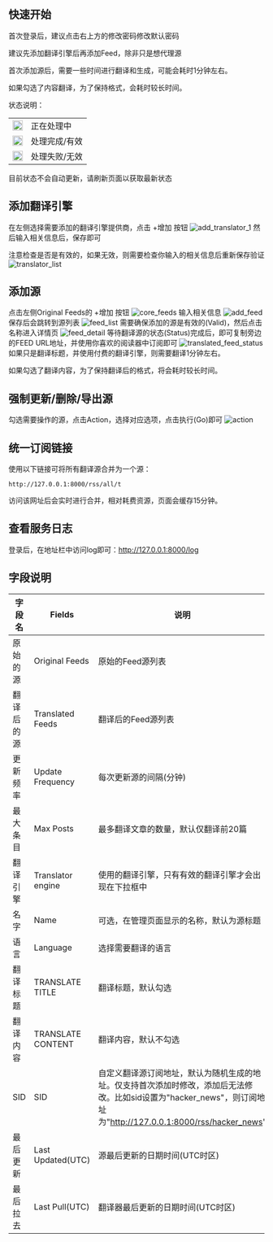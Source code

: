 ## 快速开始

首次登录后，建议点击右上方的修改密码修改默认密码

建议先添加翻译引擎后再添加Feed，除非只是想代理源

首次添加源后，需要一些时间进行翻译和生成，可能会耗时1分钟左右。

如果勾选了内容翻译，为了保持格式，会耗时较长时间。

状态说明：

<table> <tr> <td><img src="/assets/icon-loading.svg" width="20" height="20"></td> <td>正在处理中</td> </tr> <tr> <td><img src="/assets/icon-yes.svg" width="20" height="20"></td> <td>处理完成/有效</td> </tr> <tr> <td><img src="/assets/icon-no.svg" width="20" height="20"></td> <td>处理失败/无效</td> </tr> </table>

目前状态不会自动更新，请刷新页面以获取最新状态

## 添加翻译引擎
在左侧选择需要添加的翻译引擎提供商，点击 +增加 按钮
![add_translator_1](/assets/add_translator_1.png)
然后输入相关信息后，保存即可

注意检查是否是有效的，如果无效，则需要检查你输入的相关信息后重新保存验证
![translator_list](/assets/translator_list.png)

## 添加源
点击左侧Original Feeds的 +增加 按钮
![core_feeds](/assets/core_feeds.png)
输入相关信息
![add_feed](/assets/add_feed.png)
保存后会跳转到源列表
![feed_list](/assets/feeds_list_2.png)
需要确保添加的源是有效的(Valid)，然后点击名称进入详情页
![feed_detail](/assets/feed_detail.png)
等待翻译源的状态(Status)完成后，即可复制旁边的FEED URL地址，并使用你喜欢的阅读器中订阅即可
![translated_feed_status](/assets/translated_feed_status.png)
如果只是翻译标题，并使用付费的翻译引擎，则需要翻译1分钟左右。

如果勾选了翻译内容，为了保持翻译后的格式，将会耗时较长时间。

## 强制更新/删除/导出源
勾选需要操作的源，点击Action，选择对应选项，点击执行(Go)即可
![action](/assets/action.png)

## 统一订阅链接
使用以下链接可将所有翻译源合并为一个源：

`http://127.0.0.1:8000/rss/all/t`

访问该网址后会实时进行合并，相对耗费资源，页面会缓存15分钟。

## 查看服务日志
登录后，在地址栏中访问log即可：http://127.0.0.1:8000/log

## 字段说明
| 字段名 | Fields | 说明 |
| ------ | ---- | ---- |
| 原始的源 | Original Feeds | 原始的Feed源列表 |
| 翻译后的源 | Translated Feeds | 翻译后的Feed源列表 |
| 更新频率 | Update Frequency | 每次更新源的间隔(分钟) |
| 最大条目 | Max Posts | 最多翻译文章的数量，默认仅翻译前20篇 |
| 翻译引擎 | Translator engine | 使用的翻译引擎，只有有效的翻译引擎才会出现在下拉框中 |
| 名字 | Name | 可选，在管理页面显示的名称，默认为源标题 |
| 语言 | Language | 选择需要翻译的语言 |
| 翻译标题 | TRANSLATE TITLE | 翻译标题，默认勾选 |
| 翻译内容 | TRANSLATE CONTENT | 翻译内容，默认不勾选 |
| SID | SID | 自定义翻译源订阅地址，默认为随机生成的地址。仅支持首次添加时修改，添加后无法修改。比如sid设置为"hacker_news"，则订阅地址为"http://127.0.0.1:8000/rss/hacker_news"|
| 最后更新 | Last Updated(UTC) | 源最后更新的日期时间(UTC时区) |
| 最后拉去 | Last Pull(UTC) | 翻译器最后更新的日期时间(UTC时区) |
